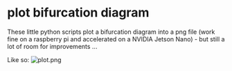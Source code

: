 # plot bifurcation diagram 

These little python scripts plot a bifurcation diagram into a png file (work fine on a raspberry pi and accelerated on a NVIDIA Jetson Nano) - but still a lot of room for improvements ...

Like so:
![plot.png](https://github.com/void4main/bifurcation/blob/master/plot.png)

